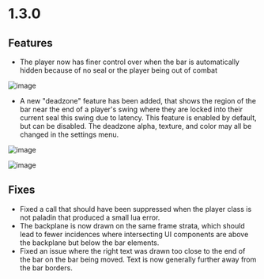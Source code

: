 # 1.3.0

## Features

- The player now has finer control over when the bar is automatically hidden because of no seal or the player being out of combat
  
![image](https://user-images.githubusercontent.com/52763122/173918272-a6784d57-ba01-4723-9b14-a913a39cf89c.png)

- A new "deadzone" feature has been added, that shows the region of the bar near the end of a player's swing where they are locked into their current seal this swing due to latency. This feature is enabled by default, but can be disabled. The deadzone alpha, texture, and color may all be changed in the settings menu.

![image](https://user-images.githubusercontent.com/52763122/173918367-7c92aef6-6f87-4f42-a2e7-d13ed5148315.png)

![image](https://user-images.githubusercontent.com/52763122/173918444-2fda281e-30a8-41d8-826c-b1283c02730f.png)

## Fixes

- Fixed a call that should have been suppressed when the player class is not paladin that produced a small lua error.
- The backplane is now drawn on the same frame strata, which should lead to fewer incidences where intersecting UI components are above the backplane but below the bar elements.
- Fixed an issue where the right text was drawn too close to the end of the bar on the bar being moved. Text is now generally further away from the bar borders.